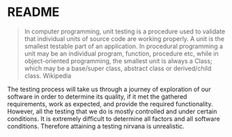 # README

> In computer programming, unit testing is a procedure used to validate that individual units of source code are working properly. A unit is the smallest testable part of an application. In procedural programming a unit may be an individual program, function, procedure etc, while in object-oriented programming, the smallest unit is always a Class; which may be a base/super class, abstract class or derived/child class. Wikipedia

The testing process will take us through a journey of exploration of our software in order to determine its quality, if it met the gathered requirements, work as expected, and provide the required functionality. However, all the testing that we do is mostly controlled and under certain conditions. It is extremely difficult to determine all factors and all software conditions. Therefore attaining a testing nirvana is unrealistic.

